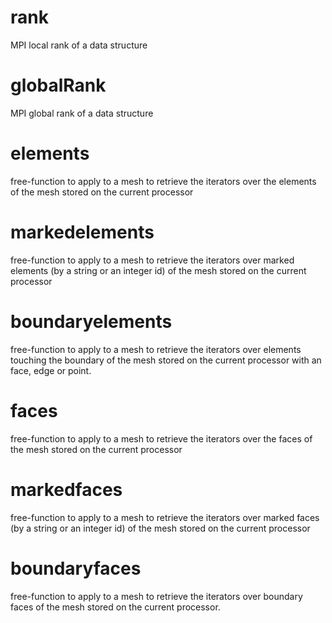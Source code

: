 # rank
MPI local rank of a data structure

# globalRank
MPI global rank of a data structure

# elements

free-function to apply to a mesh to retrieve the iterators over the elements of the mesh stored on the current processor

# markedelements

free-function to apply to a mesh to retrieve the iterators over marked elements (by a string or an integer id) of the mesh stored on the current processor

# boundaryelements

free-function to apply to a mesh to retrieve the iterators over  elements touching the boundary of the mesh stored on the current processor with an face, edge or point.

# faces

free-function to apply to a mesh to retrieve the iterators over the faces of the mesh stored on the current processor

# markedfaces

free-function to apply to a mesh to retrieve the iterators over marked faces (by a string or an integer id) of the mesh stored on the current processor

# boundaryfaces

free-function to apply to a mesh to retrieve the iterators over boundary faces of the mesh stored on the current processor. 
